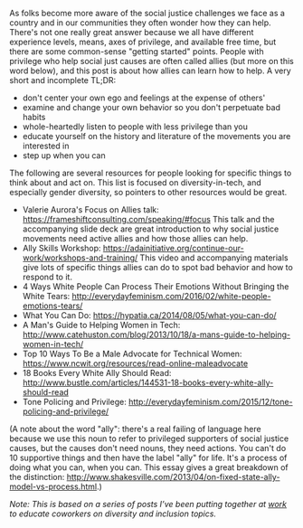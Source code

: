 As folks become more aware of the social justice challenges we face as a
country and in our communities they often wonder how they can help.
There's not one really great answer because we all have different experience
levels, means, axes of privilege, and available free time, but there are some
common-sense "getting started" points. People with privilege who help social
just causes are often called allies (but more on this word below), and this
post is about how allies can learn how to help. A very short and incomplete
TL;DR:

- don't center your own ego and feelings at the expense of others'
- examine and change your own behavior so you don't perpetuate bad habits
- whole-heartedly listen to people with less privilege than you
- educate yourself on the history and literature of the movements you are interested in
- step up when you can

The following are several resources for people looking for specific things to
think about and act on. This list is focused on diversity-in-tech, and
especially gender diversity, so pointers to other resources would be great.

- Valerie Aurora's Focus on Allies talk: https://frameshiftconsulting.com/speaking/#focus
  This talk and the accompanying slide deck are great introduction to why social
  justice movements need active allies and how those allies can help.
- Ally Skills Workshop: https://adainitiative.org/continue-our-work/workshops-and-training/
  This video and accompanying materials give lots of specific things allies can
  do to spot bad behavior and how to respond to it.
- 4 Ways White People Can Process Their Emotions Without Bringing the White Tears:
  http://everydayfeminism.com/2016/02/white-people-emotions-tears/
- What You Can Do: https://hypatia.ca/2014/08/05/what-you-can-do/
- A Man's Guide to Helping Women in Tech:
  http://www.catehuston.com/blog/2013/10/18/a-mans-guide-to-helping-women-in-tech/
- Top 10 Ways To Be a Male Advocate for Technical Women:
  https://www.ncwit.org/resources/read-online-maleadvocate
- 18 Books Every White Ally Should Read:
  http://www.bustle.com/articles/144531-18-books-every-white-ally-should-read
- Tone Policing and Privilege:
  http://everydayfeminism.com/2015/12/tone-policing-and-privilege/

(A note about the word "ally": there's a real failing of language here because
we use this noun to refer to privileged supporters of social justice causes,
but the causes don't need nouns, they need actions. You can't do 10 supportive
things and then have the label "ally" for life. It's a process of doing what
you can, when you can. This essay gives a great breakdown of the distinction:
http://www.shakesville.com/2013/04/on-fixed-state-ally-model-vs-process.html.)

*Note: This is based on a series of posts I’ve been putting together at
[work][] to educate coworkers on diversity and inclusion topics.*

[work]: https://www.cloverhealth.com/en/
